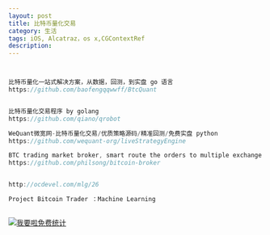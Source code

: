 ```yaml
---
layout: post
title: 比特币量化交易
category: 生活
tags: iOS, Alcatraz，os x,CGContextRef
description:
---
```



```javascript


比特币量化一站式解决方案，从数据，回测，到实盘 go 语言
https://github.com/baofengqqwwff/BtcQuant


比特币量化交易程序 by golang
https://github.com/qiano/qrobot

WeQuant微宽网-比特币量化交易/优质策略源码/精准回测/免费实盘 python
https://github.com/wequant-org/liveStrategyEngine

BTC trading market broker, smart route the orders to multiple exchange.  go
https://github.com/philsong/bitcoin-broker


http://ocdevel.com/mlg/26

Project Bitcoin Trader ：Machine Learning



```



<script language="javascript" type="text/javascript" src="//js.users.51.la/19176892.js"></script>
<noscript><a href="//www.51.la/?19176892" target="_blank"><img alt="&#x6211;&#x8981;&#x5566;&#x514D;&#x8D39;&#x7EDF;&#x8BA1;" src="//img.users.51.la/19176892.asp" style="border:none" /></a></noscript>


